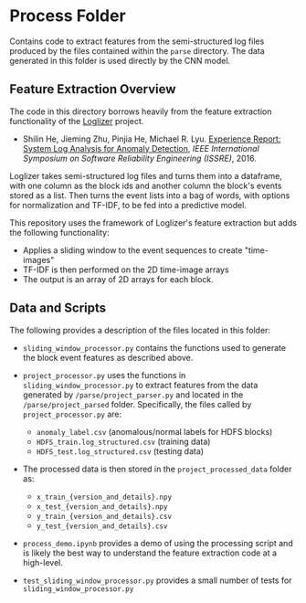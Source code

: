 # Process Folder

Contains code to extract features from the semi-structured log files produced by the files contained within the `parse` directory. The data generated in this folder is used directly by the CNN model.

## Feature Extraction Overview

The code in this directory borrows heavily from the feature extraction functionality of the [Loglizer](https://github.com/logpai/loglizer) project. 

+ Shilin He, Jieming Zhu, Pinjia He, Michael R. Lyu. [Experience Report: System Log Analysis for Anomaly Detection](https://jiemingzhu.github.io/pub/slhe_issre2016.pdf), *IEEE International Symposium on Software Reliability Engineering (ISSRE)*, 2016.


Loglizer takes semi-structured log files and turns them into a dataframe, with one column as the block ids and another column the block's events stored as a list. Then turns the event lists into a bag of words, with options for normalization and TF-IDF, to be fed into a predictive model.

This repository uses the framework of Loglizer's feature extraction but adds the following functionality:

- Applies a sliding window to the event sequences to create "time-images"
- TF-IDF is then performed on the 2D time-image arrays
- The output is an array of 2D arrays for each block.

## Data and Scripts

The following provides a description of the files located in this folder:

- `sliding_window_processor.py` contains the functions used to generate the block event features as described above.

- `project_processor.py` uses the functions in `sliding_window_processor.py` to extract features from the data generated by `/parse/project_parser.py` and located in the `/parse/project_parsed` folder. Specifically, the files called by `project_processor.py` are:
    - `anomaly_label.csv` (anomalous/normal labels for HDFS blocks)
    - `HDFS_train.log_structured.csv` (training data)
    - `HDFS_test.log_structured.csv` (testing data)
- The processed data is then stored in the `project_processed_data` folder as:
    - `x_train_{version_and_details}.npy`
    - `x_test_{version_and_details}.npy`
    - `y_train_{version_and_details}.csv`
    - `y_test_{version_and_details}.csv`
- `process_demo.ipynb` provides a demo of using the processing script and is likely the best way to understand the feature extraction code at a high-level.

- `test_sliding_window_processor.py` provides a small number of tests for `sliding_window_processor.py`
